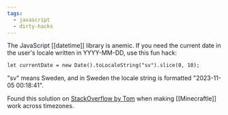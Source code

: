 ```yaml
---
tags:
  - javascript
  - dirty-hacks
---
```

The JavaScript [[datetime]] library is anemic.  If you need the current date in the user's locale written in YYYY-MM-DD, use this fun hack:

```
let currentDate = new Date().toLocaleString("sv").slice(0, 10);
```

"sv" means Sweden, and in Sweden the locale string is formatted "2023-11-05 00:18:41".

Found this solution on [StackOverflow by Tom](https://stackoverflow.com/a/58614322) when making [[Minecraftle]] work across timezones.
